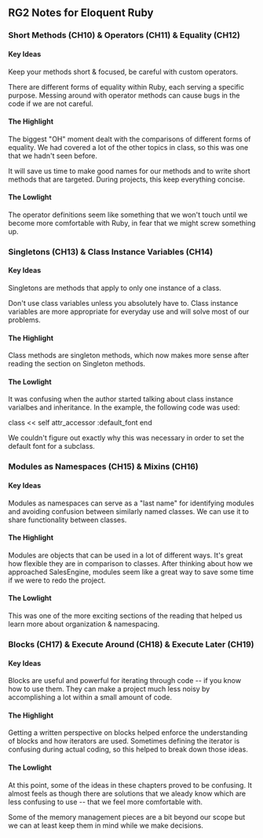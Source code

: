 ## RG2 Notes for Eloquent Ruby

### Short Methods (CH10) & Operators (CH11) & Equality (CH12)

#### Key Ideas

Keep your methods short & focused, be careful with custom operators.

There are different forms of equality within Ruby, each serving a specific purpose. Messing around with operator methods
can cause bugs in the code if we are not careful.

#### The Highlight

The biggest "OH" moment dealt with the comparisons of different forms of equality. We had covered a lot of the other topics in class, so this was one that we hadn't seen before.

It will save us time to make good names for our methods and to write short methods that are targeted. During projects, this keep everything concise.

#### The Lowlight

The operator definitions seem like something that we won't touch until we become more comfortable with Ruby, in fear that
we might screw something up.

### Singletons (CH13) & Class Instance Variables (CH14)

#### Key Ideas

Singletons are methods that apply to only one instance of a class.

Don't use class variables unless you absolutely have to. Class instance variables are more appropriate for everyday use and will solve most of our problems.

#### The Highlight

Class methods are singleton methods, which now makes more sense after reading the section on Singleton methods.

#### The Lowlight

It was confusing when the author started talking about class instance varialbes and inheritance. In the example, the following code was used:

class << self
    attr_accessor :default_font
end

We couldn't figure out exactly why this was necessary in order to set the default font for a subclass.

### Modules as Namespaces (CH15) & Mixins (CH16)

#### Key Ideas

Modules as namespaces can serve as a "last name" for identifying modules and avoiding confusion between similarly named classes. We can use it to share functionality between classes.

#### The Highlight

Modules are objects that can be used in a lot of different ways. It's great how flexible they are in comparison to classes. After thinking about how we approached SalesEngine, modules seem like a great way to save some time if we were to redo the project.

#### The Lowlight

This was one of the more exciting sections of the reading that helped us learn more about organization & namespacing.

### Blocks (CH17) &  Execute Around (CH18) & Execute Later (CH19)

#### Key Ideas

Blocks are useful and powerful for iterating through code -- if you know how to use them. They can make a project much less noisy by accomplishing a lot within a small amount of code.

#### The Highlight

Getting a written perspective on blocks helped enforce the understanding of blocks and how iterators are used. Sometimes defining the iterator is confusing during actual coding, so this helped to break down those ideas.

#### The Lowlight

At this point, some of the ideas in these chapters proved to be confusing. It almost feels as though there are solutions that we aleady know which are less confusing to use -- that we feel more comfortable with.

Some of the memory management pieces are a bit beyond our scope but we can at least keep them in mind while we make decisions.
